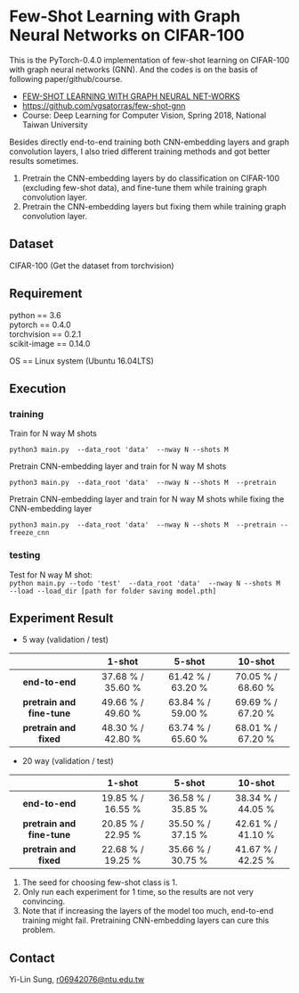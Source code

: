# **Few-Shot Learning with Graph Neural Networks on CIFAR-100**

This is the PyTorch-0.4.0 implementation of few-shot learning on CIFAR-100 with graph neural networks (GNN). And the codes is on the basis of following paper/github/course. <br/>

- [FEW-SHOT LEARNING WITH GRAPH NEURAL NET-WORKS](https://arxiv.org/pdf/1711.04043.pdf)
- https://github.com/vgsatorras/few-shot-gnn
- Course: Deep Learning for Computer Vision, Spring 2018, National Taiwan University

Besides directly end-to-end training both CNN-embedding layers and graph convolution layers, I also tried different training methods and got better results sometimes. <br/>
1. Pretrain the CNN-embedding layers by do classification on CIFAR-100 (excluding few-shot data), and fine-tune them while training graph convolution layer.
2. Pretrain the CNN-embedding layers but fixing them while training graph convolution layer.

## **Dataset**

CIFAR-100 (Get the dataset from torchvision) <br/> 

## **Requirement**

python == 3.6 <br/>
pytorch == 0.4.0 <br/>
torchvision == 0.2.1 <br/>
scikit-image == 0.14.0 <br/>

OS == Linux system (Ubuntu 16.04LTS)

## **Execution**

### **training**

Train for N way M shots <br/>

`python3 main.py 
--data_root 'data' 
--nway N --shots M` <br/>

Pretrain CNN-embedding layer and train for N way M shots <br/>

`python3 main.py 
--data_root 'data' 
--nway N --shots M 
--pretrain` <br/>

Pretrain CNN-embedding layer and train for N way M shots while fixing the CNN-embedding layer <br/>

`python3 main.py 
--data_root 'data' 
--nway N --shots M 
--pretrain --freeze_cnn` <br/>

### **testing**

Test for N way M shot: <br/>
`python main.py --todo 'test' 
--data_root 'data' 
--nway N --shots M 
--load --load_dir [path for folder saving model.pth]` 


## **Experiment Result**

- 5 way (validation / test) <br/>


|                                |       1-shot      |       5-shot      |       10-shot     |
|              :---:             |       :---:       |       :---:       |       :---:       |
| **end-to-end**                 | 37.68 % / 35.60 % | 61.42 % / 63.20 % | 70.05 % / 68.60 % |
| **pretrain and fine-tune**     | 49.66 % / 49.60 % | 63.84 % / 59.00 % | 69.69 % / 67.20 % | 
| **pretrain and fixed**         | 48.30 % / 42.80 % | 63.74 % / 65.60 % | 68.01 % / 67.20 % |

- 20 way (validation / test) <br/>


|                                |       1-shot      |       5-shot      |       10-shot     |
|              :---:             |       :---:       |       :---:       |       :---:       |
| **end-to-end**                 | 19.85 % / 16.55 % | 36.58 % / 35.85 % | 38.34 % / 44.05 % |
| **pretrain and fine-tune**     | 20.85 % / 22.95 % | 35.50 % / 37.15 % | 42.61 % / 41.10 % | 
| **pretrain and fixed**         | 22.68 % / 19.25 % | 35.66 % / 30.75 % | 41.67 % / 42.25 % |

1. The seed for choosing few-shot class is 1. <br/>
2. Only run each experiment for 1 time, so the results are not very convincing. <br/>
3. Note that if increasing the layers of the model too much, end-to-end training might fail. Pretraining CNN-embedding layers can cure this problem. <br/>


## **Contact**
Yi-Lin Sung, r06942076@ntu.edu.tw